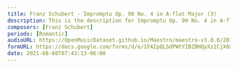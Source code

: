 ```yaml
---
title: Franz Schubert - Impromptu Op. 90 No. 4 in A-flat Major (3)
description: This is the description for Impromptu Op. 90 No. 4 in A-flat Major by Franz Schubert
composers: [Franz Schubert]
periods: [Romantic]
audioURL: https://OpenMusicDataset.github.io/Maestro/maestro-v3.0.0/2015/MIDI-Unprocessed_R2_D1-2-3-6-7-8-11_mid--AUDIO-from_mp3_03_R2_2015_wav--1.midi
formURL: https://docs.google.com/forms/d/e/1FAIpQLSdPWtYIBZBHQyXz1CjX0xFLH7k86m_uTMQw4FhWgQUa8fVEUA/viewform
date: 2021-08-08T07:43:13-06:00
---
```

